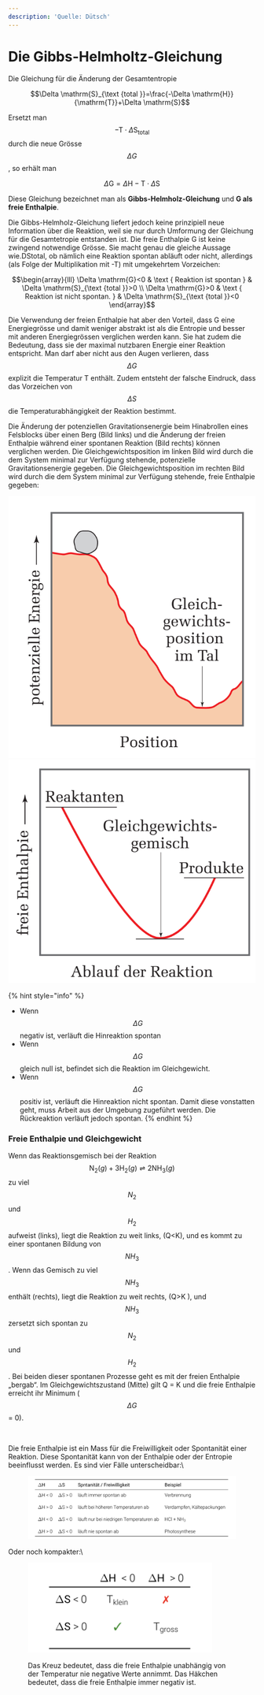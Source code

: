 ```yaml
---
description: 'Quelle: Dütsch'
---
```


# Die Gibbs-Helmholtz-Gleichung

Die Gleichung für die Änderung der Gesamtentropie

$$\Delta \mathrm{S}_{\text {total }}=\frac{-\Delta \mathrm{H}}{\mathrm{T}}+\Delta \mathrm{S}$$

Ersetzt man $$-\mathrm{T} \cdot \Delta \mathrm{S}_{\text {total }}$$ durch die neue Grösse $$\Delta G$$, so erhält man

$$\Delta \mathrm{G}=\Delta \mathrm{H}-\mathrm{T} \cdot \Delta \mathrm{S}$$

Diese Gleichung bezeichnet man als **Gibbs-Helmholz-Gleichung** und **G als freie Enthalpie**.

Die Gibbs-Helmholz-Gleichung liefert jedoch keine prinzipiell neue Information über die Reaktion, weil sie nur durch Umformung der Gleichung für die Gesamtetropie entstanden ist. Die freie Enthalpie G ist keine zwingend notwendige Grösse. Sie macht genau die gleiche Aussage wie.DStotal, ob nämlich eine Reaktion spontan abläuft oder nicht, allerdings (als Folge der Multiplikation mit -T) mit umgekehrtem Vorzeichen:

$$\begin{array}{lll} \Delta \mathrm{G}<0 & \text { Reaktion ist spontan } & \Delta \mathrm{S}_{\text {total }}>0 \\ \Delta \mathrm{G}>0 & \text { Reaktion ist nicht spontan. } &  \Delta \mathrm{S}_{\text {total }}<0 \end{array}$$

Die Verwendung der freien Enthalpie hat aber den Vorteil, dass G eine Energiegrösse und damit weniger abstrakt ist als die Entropie und besser mit anderen Energiegrössen verglichen werden kann. Sie hat zudem die Bedeutung, dass sie der maximal nutzbaren Energie einer Reaktion entspricht. Man darf aber nicht aus den Augen verlieren, dass $$\Delta G$$ explizit die Temperatur T enthält. Zudem entsteht der falsche Eindruck, dass das Vorzeichen von $$\Delta S$$ die Temperaturabhängigkeit der Reaktion bestimmt.

Die Änderung der potenziellen Gravitationsenergie beim Hinabrollen eines Felsblocks über einen Berg (Bild links) und die Änderung der freien Enthalpie während einer spontanen Reaktion (Bild rechts) können verglichen werden. Die Gleichgewichtsposition im linken Bild wird durch die dem System minimal zur Verfügung stehende, potenzielle Gravitationsenergie gegeben. Die Gleichgewichtsposition im rechten Bild wird durch die dem System minimal zur Verfügung stehende, freie Enthalpie gegeben:

![](<../../../.gitbook/assets/image (73).png>)![](<../../../.gitbook/assets/image (82).png>)

{% hint style="info" %}
* Wenn $$\Delta G$$ negativ ist, verläuft die Hinreaktion spontan
* Wenn $$\Delta G$$ gleich null ist, befindet sich die Reaktion im Gleichgewicht.
* Wenn $$\Delta G$$ positiv ist, verläuft die Hinreaktion nicht spontan. Damit diese vonstatten geht, muss Arbeit aus der Umgebung zugeführt werden. Die Rückreaktion verläuft jedoch spontan.
{% endhint %}

### Freie Enthalpie und Gleichgewicht

Wenn das Reaktionsgemisch bei der Reaktion $$\mathrm{N}_2(g)+3 \mathrm{H}_2(g) \rightleftharpoons 2 \mathrm{NH}_3(g)$$ zu viel $$N_2$$ und $$H_2$$ aufweist (links), liegt die Reaktion zu weit links, (Q\<K), und es kommt zu einer spontanen Bildung von $$NH_3$$ . Wenn das Gemisch zu viel $$NH_3$$ enthält (rechts), liegt die Reaktion zu weit rechts, (Q>K ), und $$NH_3$$ zersetzt sich spontan zu $$N_2$$ und $$H_2$$ . Bei beiden dieser spontanen Prozesse geht es mit der freien Enthalpie „bergab“. Im Gleichgewichtszustand (Mitte) gilt Q = K und die freie Enthalpie erreicht ihr Minimum ( $$\Delta G$$  = 0).

<figure><img src="../../../.gitbook/assets/Bildschirm­foto 2023-04-04 um 22.22.43.png" alt=""><figcaption></figcaption></figure>

Die freie Enthalpie ist ein Mass für die Freiwilligkeit oder Spontanität einer Reaktion. Diese Spontanität kann von der Enthalpie oder der Entropie beeinflusst werden. Es sind vier Fälle unterscheidbar:\


<figure><img src="../../../.gitbook/assets/image (97).png" alt=""><figcaption></figcaption></figure>

Oder noch kompakter:\


<figure><img src="../../../.gitbook/assets/image (85).png" alt="" width="375"><figcaption><p>Das Kreuz bedeutet, dass die freie Enthalpie unabhängig von der Temperatur nie negative Werte annimmt. Das Häkchen bedeutet, dass die freie Enthalpie immer negativ ist.</p></figcaption></figure>

